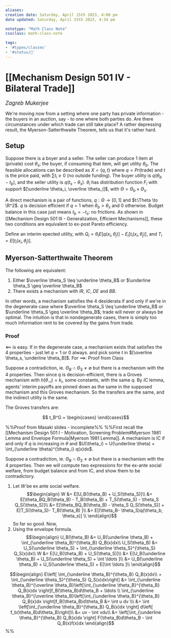 ```yaml
---
aliases:
creation date: Saturday, April 15th 2023, 4:00 pm
date updated: Saturday, April 15th 2023, 4:34 pm

notetype: "Math Class Note"
cssclass: math-class-note

tags: 
- '#types/classes'
- '#status/🚧'
---
```


# [[Mechanism Design 501 IV - Bilateral Trade]]
<span style = "font-size:120%"><i >Zagreb Mukerjee </i></span>

We're moving now from a setting where one party has private information - the buyers in an auction, say - to one where both parties do. Are there circumstances under which trade can still take place? A rather depressing result, the Myerson-Satterthwaite Theorem, tells us that it's rather hard. 

## Setup
Suppose there is a boyer and a seller. The seller can produce 1 item at (private) cost $\theta_s$; the buyer, if consuming that item, will get utility $\theta_b$. 
The feasible allocations can be described as $X = \{q, t\}$ where $q = Pr($trade$)$ and $t$ is the price paid, with $\sum t_i \geq 0$ (no outside funding). The buyer utility is $q(\theta_b - t_b)$, and the seller utility is $q(t_s - \theta_s)$. $\theta_i$ has distribution function $F_i$ with support $[\underline \theta_i, \overline \theta_i]$, with $\Theta = \Theta_b \times \Theta_s$. 

A direct mechanism is a pair of functions, $q: \Theta \to [0,1]$ and $t:\Theta \to \R^2$. $q$ is decision efficient if $q = 1$ when $\theta_b >\theta_s$ and $0$ otherwise. Budget balance in this case just means $t_b = -t_s$: no frictions. As shown in [[Mechanism Design 501 III - Generalization, Efficient Mechanisms]], these two conditions are equivalent to ex-post Pareto efficiency. 

Define an interim epected utility, with $Q_i = \theta_i E[q(x_i, \theta_j)] - E_i[t_i(x_i, \theta_j)]$, and $T_i = E[t_i(x_i, \theta_j)]$. 

## Myerson-Satterthwaite Theorem

The following are equivalent: 
1) Either $\overline \theta_S \leq \underline \theta_B$ or $\underline \theta_S \geq \overline \theta_B$
2) There exists a mechanism with $IR$, $IC$, $DE$ and $BB$. 

In other words, a mechanism satisfies the 4 desiderata if and only if we're in the degenerate case where $\overline \theta_S \leq \underline \theta_B$ or $\underline \theta_S \geq \overline \theta_B$; trade will never or always be optimal. 
The intuition is that in nondegenerate cases, there is simply too much information rent to be covered by the gains from trade. 

### Proof
$\impliedby$ is easy. If in the degenerate case, a mechanism exists that satisfies the 4 properties - just let $q=1$ or $0$ always. and pick some $t$ in $[\overline \theta_s, \underline \theta_B]$. 
For $\implies$: 
Proof from Class

Suppose a contradiction, ie. $\Theta_B \cap \Theta_S \neq \emptyset$ but there is a mechanism with the $4$ properties. Then since $q$ is decision-efficient, there is a Groves mechanism with $h(\theta_{-i}) = k_i$, some constants, with the same $q$. By $IC$ lemma, agents' interim payoffs are pinned down as the same in the supposed mechanism and this Groves mechanism. So the transfers are the same, and the indirect utility is the same. 

The Groves transfers are: 

$$ t_B^G = \begin{cases} \end{cases}$$

%%Proof from Masaki slides - incomplete%%
%%First recall the [[Mechanism Design 501 I - Motivation, Screening Problem#Myerson 1981 Lemma and Envelope Formula|Myerson 1981 Lemma]]. A mechanism is IC if and only if $q$ is increasing in $\theta$ and $U(\theta_i) = U(\underline \theta) + \int_{\underline \theta}^{\theta_i} q(x)dx$. 

Suppose a contradiction, ie. $\Theta_B \cap \Theta_S \neq \emptyset$ but there is a mechanism with the $4$ properties. Then we will compute two expressions for the ex-ante social welfare, from budget balance and from IC, and show them to be contradictory. 

1) Let $W$ be ex ante social welfare. $$\begin{align}
W &= E[U_B(\theta_B) + U_S(\theta_S)]\\
&= E[\theta_BQ_B(\theta_B) - T_B(\theta_B) + T_S(\theta_S) -  \theta_S Q_S(\theta_S)]\\
&= E[\theta_BQ_B(\theta_B) -  \theta_S Q_S(\theta_S)] + E[T_S(\theta_S)- T_B(\theta_B) ]\\
&=  E[(\theta_B-  \theta_S)q(\theta_b, \theta_s)] \\
\end{align}$$
So far so good. Now, 
2) Using the envelope formula. 
$$\begin{align}
U_B(\theta_B) &= U_B(\underline \theta_B) + \int_{\underline \theta_B}^{\theta_B} Q_B(x)dx\\
U_S(\theta_B) &= U_S(\underline \theta_S) + \int_{\underline \theta_S}^{\theta_S} Q_S(x)dx\\
W &= E[U_B(\theta_B) + U_S(\theta_S)]\\
&= E[U_B(\underline \theta_B) + U_S(\underline \theta_S) + \int \ldots ]\\
&= U_B(\underline \theta_B) + U_S(\underline \theta_S) + E[\int \ldots ]\\
\end{align}$$

$$\begin{align}
E\left[  \int_{\underline \theta_B}^{\theta_B} Q_B(x)dx\\ +  \int_{\underline \theta_S}^{\theta_S} Q_S(x)dx\right] &= \int_{\underline \theta_B}^{\overline \theta_B}\left[\int_{\underline \theta_B}^{\theta_B} Q_B(x)dx  \right]f_B(\theta_B)d\theta_B + \ldots \\
\int_{\underline \theta_B}^{\overline \theta_B}\left[\int_{\underline \theta_B}^{\theta_B} Q_B(x)dx  \right]f_B(\theta_B)d\theta_B &= \int u dv \\\
&= \int \left[\int_{\underline \theta_B}^{\theta_B} Q_B(x)dx  \right] d\left[ f_b(\theta_B)d\theta_B\right]\\
&= uv - \int vdu\\
&= \left[\int_{\underline \theta_B}^{\theta_B} Q_B(x)dx  \right] F(\theta_B)d\theta_B - \int Q_B(x)f(x)dx
\end{align}$$%%

